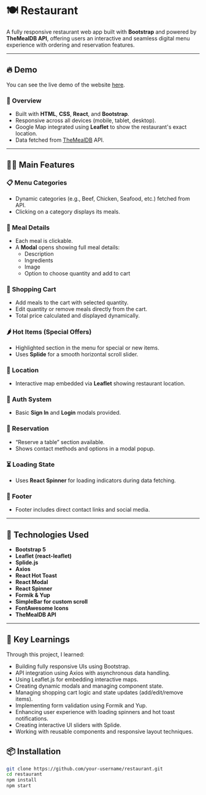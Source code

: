 # 🍽️ Restaurant

A fully responsive restaurant web app built with **Bootstrap** and powered by **TheMealDB API**, offering users an interactive and seamless digital menu experience with ordering and reservation features.

---

## 🔥 Demo
You can see the live demo of the website [here](https://restaurant-liard-ten.vercel.app/).

### 🧭 Overview
- Built with **HTML**, **CSS**, **React**, and **Bootstrap**.
- Responsive across all devices (mobile, tablet, desktop).
- Google Map integrated using **Leaflet** to show the restaurant's exact location.
- Data fetched from [TheMealDB](https://www.themealdb.com) API.

---

## 🧑‍🍳 Main Features

### 📋 Menu Categories
- Dynamic categories (e.g., Beef, Chicken, Seafood, etc.) fetched from API.
- Clicking on a category displays its meals.

### 🍲 Meal Details
- Each meal is clickable.
- A **Modal** opens showing full meal details:
  - Description
  - Ingredients
  - Image
  - Option to choose quantity and add to cart

### 🛒 Shopping Cart
- Add meals to the cart with selected quantity.
- Edit quantity or remove meals directly from the cart.
- Total price calculated and displayed dynamically.

### 🌶️ Hot Items (Special Offers)
- Highlighted section in the menu for special or new items.
- Uses **Splide** for a smooth horizontal scroll slider.

### 📍 Location
- Interactive map embedded via **Leaflet** showing restaurant location.

### 🔐 Auth System
- Basic **Sign In** and **Login** modals provided.

### 📅 Reservation
- “Reserve a table” section available.
- Shows contact methods and options in a modal popup.

### ⏳ Loading State
- Uses **React Spinner** for loading indicators during data fetching.

### 🔗 Footer
- Footer includes direct contact links and social media.

---

## 🚀 Technologies Used

- **Bootstrap 5**
- **Leaflet (react-leaflet)**
- **Splide.js**
- **Axios**
- **React Hot Toast**
- **React Modal**
- **React Spinner**
- **Formik & Yup**
- **SimpleBar for custom scroll**
- **FontAwesome Icons**
- **TheMealDB API**

---
## 🧠 Key Learnings 
Through this project, I learned:

- Building fully responsive UIs using Bootstrap.
- API integration using Axios with asynchronous data handling. 
- Using Leaflet.js for embedding interactive maps.
- Creating dynamic modals and managing component state.
- Managing shopping cart logic and state updates (add/edit/remove items).
- Implementing form validation using Formik and Yup.
- Enhancing user experience with loading spinners and hot toast notifications.
- Creating interactive UI sliders with Splide.
- Working with reusable components and responsive layout techniques.
## 📦 Installation

```bash
git clone https://github.com/your-username/restaurant.git
cd restaurant
npm install
npm start
